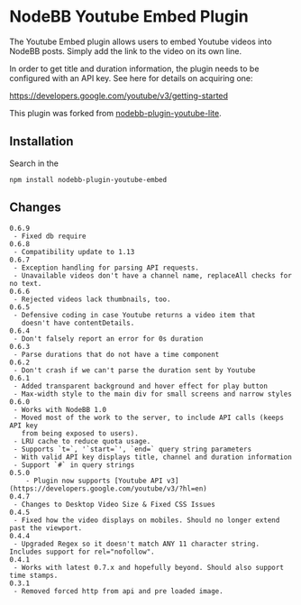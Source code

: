 # NodeBB Youtube Embed Plugin

The Youtube Embed plugin allows users to embed Youtube videos into NodeBB posts. Simply add the
link to the video on its own line.

In order to get title and duration information, the plugin needs to be configured with an API
key. See here for details on acquiring one:

https://developers.google.com/youtube/v3/getting-started

This plugin was forked from [nodebb-plugin-youtube-lite](https://github.com/a5mith/nodebb-plugin-youtube-lite).

## Installation

Search in the 

    npm install nodebb-plugin-youtube-embed

## Changes
    0.6.9
     - Fixed db require
    0.6.8
     - Compatibility update to 1.13
    0.6.7
     - Exception handling for parsing API requests.
     - Unavailable videos don't have a channel name, replaceAll checks for no text.
    0.6.6
     - Rejected videos lack thumbnails, too.
    0.6.5
     - Defensive coding in case Youtube returns a video item that
       doesn't have contentDetails.
    0.6.4
     - Don't falsely report an error for 0s duration
    0.6.3
     - Parse durations that do not have a time component
    0.6.2
     - Don't crash if we can't parse the duration sent by Youtube
    0.6.1
     - Added transparent background and hover effect for play button
     - Max-width style to the main div for small screens and narrow styles
    0.6.0
     - Works with NodeBB 1.0
     - Moved most of the work to the server, to include API calls (keeps API key
       from being exposed to users).
     - LRU cache to reduce quota usage.
     - Supports `t=`, '`start=`', `end=` query string parameters
     - With valid API key displays title, channel and duration information
     - Support `#` in query strings
    0.5.0
        - Plugin now supports [Youtube API v3](https://developers.google.com/youtube/v3/?hl=en)
    0.4.7
     - Changes to Desktop Video Size & Fixed CSS Issues
    0.4.5
     - Fixed how the video displays on mobiles. Should no longer extend past the viewport.
    0.4.4
     - Upgraded Regex so it doesn't match ANY 11 character string. Includes support for rel="nofollow". 
    0.4.1
     - Works with latest 0.7.x and hopefully beyond. Should also support time stamps. 
    0.3.1
     - Removed forced http from api and pre loaded image. 
